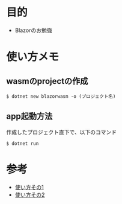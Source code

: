 # 目的
- Blazorのお勉強

# 使い方メモ
## wasmのprojectの作成
```
$ dotnet new blazorwasm -o (プロジェクト名)
```
## app起動方法
作成したプロジェクト直下で、以下のコマンド
```
$ dotnet run
```

# 参考
- [使い方その1](https://aimek-developer.blogspot.com/2020/11/blazor-webassemblyvscode.html)
- [使い方その2](https://blogs.jp.infragistics.com/entry/blazor-getting-started-vscode)